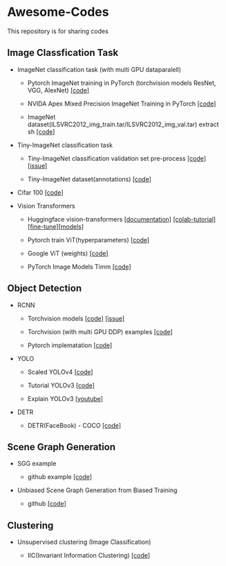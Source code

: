 # Awesome-Codes
This repository is for sharing codes

## Image Classfication Task

- ImageNet classification task (with multi GPU dataparalell)
    
    - Pytorch ImageNet training in PyTorch (torchvision models ResNet, VGG, AlexNet) [[code]](https://github.com/pytorch/examples/blob/master/imagenet)
        
    - NVIDA Apex Mixed Precision ImageNet Training in PyTorch [[code]](https://github.com/pytorch/examples/tree/master/imagenet)

    - ImageNet dataset(ILSVRC2012_img_train.tar/ILSVRC2012_img_val.tar) extract sh [[code]](https://github.com/pytorch/examples/blob/main/imagenet/extract_ILSVRC.sh)
    
- Tiny-ImageNet classification task
    
    - Tiny-ImageNet classification validation set pre-process [[code]](https://github.com/tjmoon0104/pytorch-tiny-imagenet) [[issue]](https://stackoverflow.com/questions/68928265/problem-with-loading-tiny-imagenet-via-torch-dataloader)
    
    - Tiny-ImageNet dataset(annotations) [[code]](https://github.com/jcjohnson/tiny-imagenet)

- Cifar 100 [[code]](https://github.com/weiaicunzai/pytorch-cifar100)

- Vision Transformers

    - Huggingface vision-transformers [[documentation]](https://huggingface.co/transformers/v4.5.1/model_doc/vit.html) [[colab-tutorial]](https://colab.research.google.com/github/NielsRogge/Transformers-Tutorials/blob/master/VisionTransformer/Quick_demo_of_HuggingFace_version_of_Vision_Transformer_inference.ipynb) [[fine-tune]](https://huggingface.co/blog/fine-tune-vit)[[models]](https://huggingface.co/google)
    
    - Pytorch train ViT(hyperparameters) [[code]](https://github.com/rwightman/pytorch-image-models#train-validation-inference-scripts)
    
    - Google ViT (weights) [[code]](https://github.com/google-research/vision_transformer)
 
    - PyTorch Image Models Timm [[code]](https://github.com/huggingface/pytorch-image-models)


## Object Detection

- RCNN

    - Torchvision models [[code]](https://github.com/pytorch/vision/tree/main/torchvision/models/detection) [[issue]](https://github.com/pytorch/pytorch/issues/25627)
 
    - Torchvision (with multi GPU DDP) examples [[code]](https://github.com/pytorch/vision/tree/main/references/detection)
    
    - Pytorch implematation [[code]](https://github.com/AlphaJia/pytorch-faster-rcnn)

- YOLO
    
    - Scaled YOLOv4 [[code]](https://github.com/WongKinYiu/ScaledYOLOv4)

    - Tutorial YOLOv3 [[code]](https://blog.paperspace.com/how-to-implement-a-yolo-object-detector-in-pytorch/)

    - Explain YOLOv3 [[youtube]](https://www.youtube.com/watch?v=HMgcvgRrDcA)

- DETR

    - DETR(FaceBook) - COCO [[code]](https://github.com/facebookresearch/detr)
    
## Scene Graph Generation

- SGG example

    - github example [[code]](https://github.com/bknyaz/sgg)

- Unbiased Scene Graph Generation from Biased Training

    - github [[code]](https://github.com/KaihuaTang/Scene-Graph-Benchmark.pytorch)
    
    
## Clustering

- Unsupervised clustering (Image Classification)

    - IIC(Invariant Information Clustering) [[code]](https://github.com/xu-ji/IIC)
    
        
